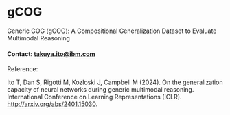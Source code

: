 # gCOG
Generic COG (gCOG): A Compositional Generalization Dataset to Evaluate Multimodal Reasoning

#### Contact: takuya.ito@ibm.com

Reference: 

Ito T, Dan S, Rigotti M, Kozloski J, Campbell M (2024). On the generalization capacity of neural networks during generic multimodal reasoning. International Conference on Learning Representations (ICLR). http://arxiv.org/abs/2401.15030.

